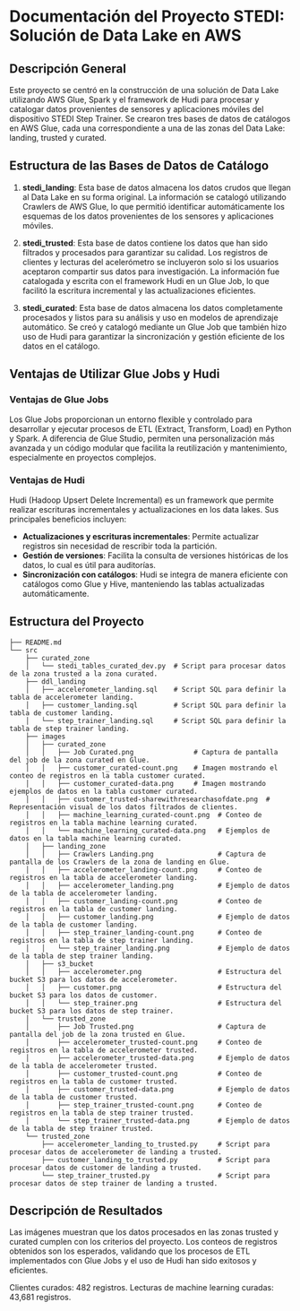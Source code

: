 # Documentación del Proyecto STEDI: Solución de Data Lake en AWS

## Descripción General

Este proyecto se centró en la construcción de una solución de Data Lake utilizando AWS Glue, Spark y el framework de Hudi para procesar y catalogar datos provenientes de sensores y aplicaciones móviles del dispositivo STEDI Step Trainer. Se crearon tres bases de datos de catálogos en AWS Glue, cada una correspondiente a una de las zonas del Data Lake: landing, trusted y curated.

## Estructura de las Bases de Datos de Catálogo

1. **stedi_landing**: Esta base de datos almacena los datos crudos que llegan al Data Lake en su forma original. La información se catalogó utilizando Crawlers de AWS Glue, lo que permitió identificar automáticamente los esquemas de los datos provenientes de los sensores y aplicaciones móviles.

2. **stedi_trusted**: Esta base de datos contiene los datos que han sido filtrados y procesados para garantizar su calidad. Los registros de clientes y lecturas del acelerómetro se incluyeron solo si los usuarios aceptaron compartir sus datos para investigación. La información fue catalogada y escrita con el framework Hudi en un Glue Job, lo que facilitó la escritura incremental y las actualizaciones eficientes.

3. **stedi_curated**: Esta base de datos almacena los datos completamente procesados y listos para su análisis y uso en modelos de aprendizaje automático. Se creó y catalogó mediante un Glue Job que también hizo uso de Hudi para garantizar la sincronización y gestión eficiente de los datos en el catálogo.

## Ventajas de Utilizar Glue Jobs y Hudi

### Ventajas de Glue Jobs
Los Glue Jobs proporcionan un entorno flexible y controlado para desarrollar y ejecutar procesos de ETL (Extract, Transform, Load) en Python y Spark. A diferencia de Glue Studio, permiten una personalización más avanzada y un código modular que facilita la reutilización y mantenimiento, especialmente en proyectos complejos.

### Ventajas de Hudi
Hudi (Hadoop Upsert Delete Incremental) es un framework que permite realizar escrituras incrementales y actualizaciones en los data lakes. Sus principales beneficios incluyen:
- **Actualizaciones y escrituras incrementales**: Permite actualizar registros sin necesidad de rescribir toda la partición.
- **Gestión de versiones**: Facilita la consulta de versiones históricas de los datos, lo cual es útil para auditorías.
- **Sincronización con catálogos**: Hudi se integra de manera eficiente con catálogos como Glue y Hive, manteniendo las tablas actualizadas automáticamente.

## Estructura del Proyecto
```plaintext
├── README.md
└── src
    ├── curated_zone
    │   └── stedi_tables_curated_dev.py  # Script para procesar datos de la zona trusted a la zona curated.
    ├── ddl_landing
    │   ├── accelerometer_landing.sql    # Script SQL para definir la tabla de accelerometer landing.
    │   ├── customer_landing.sql         # Script SQL para definir la tabla de customer landing.
    │   └── step_trainer_landing.sql     # Script SQL para definir la tabla de step trainer landing.
    ├── images
    │   ├── curated_zone
    │   │   ├── Job Curated.png               # Captura de pantalla del job de la zona curated en Glue.
    │   │   ├── customer_curated-count.png    # Imagen mostrando el conteo de registros en la tabla customer curated.
    │   │   ├── customer_curated-data.png     # Imagen mostrando ejemplos de datos en la tabla customer curated.
    │   │   ├── customer_trusted-sharewithresearchasofdate.png  # Representación visual de los datos filtrados de clientes.
    │   │   ├── machine_learning_curated-count.png  # Conteo de registros en la tabla machine learning curated.
    │   │   └── machine_learning_curated-data.png   # Ejemplos de datos en la tabla machine learning curated.
    │   ├── landing_zone
    │   │   ├── Crawlers Landing.png                # Captura de pantalla de los Crawlers de la zona de landing en Glue.
    │   │   ├── accelerometer_landing-count.png     # Conteo de registros en la tabla de accelerometer landing.
    │   │   ├── accelerometer_landing.png           # Ejemplo de datos de la tabla de accelerometer landing.
    │   │   ├── customer_landing-count.png          # Conteo de registros en la tabla de customer landing.
    │   │   ├── customer_landing.png                # Ejemplo de datos de la tabla de customer landing.
    │   │   ├── step_trainer_landing-count.png      # Conteo de registros en la tabla de step trainer landing.
    │   │   └── step_trainer_landing.png            # Ejemplo de datos de la tabla de step trainer landing.
    │   ├── s3_bucket
    │   │   ├── accelerometer.png                   # Estructura del bucket S3 para los datos de accelerometer.
    │   │   ├── customer.png                        # Estructura del bucket S3 para los datos de customer.
    │   │   └── step_trainer.png                    # Estructura del bucket S3 para los datos de step trainer.
    │   └── trusted_zone
    │       ├── Job Trusted.png                     # Captura de pantalla del job de la zona trusted en Glue.
    │       ├── accelerometer_trusted-count.png     # Conteo de registros en la tabla de accelerometer trusted.
    │       ├── accelerometer_trusted-data.png      # Ejemplo de datos de la tabla de accelerometer trusted.
    │       ├── customer_trusted-count.png          # Conteo de registros en la tabla de customer trusted.
    │       ├── customer_trusted-data.png           # Ejemplo de datos de la tabla de customer trusted.
    │       ├── step_trainer_trusted-count.png      # Conteo de registros en la tabla de step trainer trusted.
    │       └── step_trainer_trusted-data.png       # Ejemplo de datos de la tabla de step trainer trusted.
    └── trusted_zone
        ├── accelerometer_landing_to_trusted.py     # Script para procesar datos de accelerometer de landing a trusted.
        ├── customer_landing_to_trusted.py          # Script para procesar datos de customer de landing a trusted.
        └── step_trainer_trusted.py                 # Script para procesar datos de step trainer de landing a trusted.
```
## Descripción de Resultados
Las imágenes muestran que los datos procesados en las zonas trusted y curated cumplen con los criterios del proyecto. Los conteos de registros obtenidos son los esperados, validando que los procesos de ETL implementados con Glue Jobs y el uso de Hudi han sido exitosos y eficientes.

Clientes curados: 482 registros.
Lecturas de machine learning curadas: 43,681 registros.